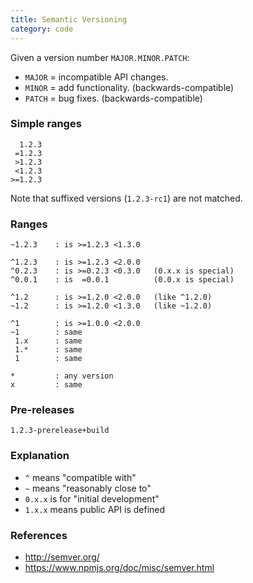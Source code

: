 ```yaml
---
title: Semantic Versioning
category: code
---
```


Given a version number `MAJOR.MINOR.PATCH`:

 * `MAJOR` = incompatible API changes.
 * `MINOR` = add functionality. (backwards-compatible)
 * `PATCH` = bug fixes. (backwards-compatible)

### Simple ranges

      1.2.3
     =1.2.3
     >1.2.3
     <1.2.3
    >=1.2.3

Note that suffixed versions (`1.2.3-rc1`) are not matched.

### Ranges

    ~1.2.3    : is >=1.2.3 <1.3.0

    ^1.2.3    : is >=1.2.3 <2.0.0
    ^0.2.3    : is >=0.2.3 <0.3.0   (0.x.x is special)
    ^0.0.1    : is  =0.0.1          (0.0.x is special)

    ^1.2      : is >=1.2.0 <2.0.0   (like ^1.2.0)
    ~1.2      : is >=1.2.0 <1.3.0   (like ~1.2.0)

    ^1        : is >=1.0.0 <2.0.0
    ~1        : same
     1.x      : same
     1.*      : same
     1        : same

    *         : any version
    x         : same

### Pre-releases

    1.2.3-prerelease+build

### Explanation

 * `^` means "compatible with"
 * `~` means "reasonably close to"
 * `0.x.x` is for "initial development"
 * `1.x.x` means public API is defined

### References

 * http://semver.org/
 * https://www.npmjs.org/doc/misc/semver.html

